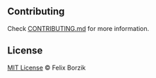 ## Contributing

Check [CONTRIBUTING.md](https://github.com/Borzik/labelholder/blob/master/CONTRIBUTING.md) for more information.

## License

[MIT License](http://felixborzik.mit-license.org/) © Felix Borzik
